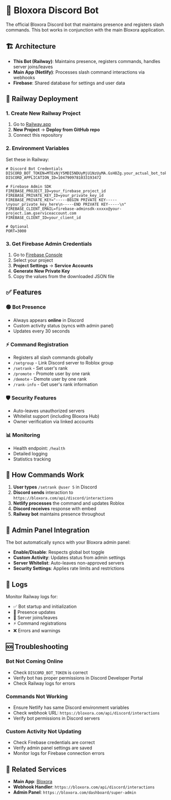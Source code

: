 # 🤖 Bloxora Discord Bot

The official Bloxora Discord bot that maintains presence and registers slash commands. This bot works in conjunction with the main Bloxora application.

## 🏗️ Architecture

- **This Bot (Railway)**: Maintains presence, registers commands, handles server joins/leaves
- **Main App (Netlify)**: Processes slash command interactions via webhooks
- **Firebase**: Shared database for settings and user data

## 🚀 Railway Deployment

### 1. Create New Railway Project
1. Go to [Railway.app](https://railway.app)
2. **New Project** → **Deploy from GitHub repo**
3. Connect this repository

### 2. Environment Variables

Set these in Railway:

```env
# Discord Bot Credentials
DISCORD_BOT_TOKEN=MTExNjY5MDI5NDUyMjU1NzUyMA.GsH8Zg.your_actual_bot_token
DISCORD_APPLICATION_ID=1047909781033193472

# Firebase Admin SDK
FIREBASE_PROJECT_ID=your_firebase_project_id
FIREBASE_PRIVATE_KEY_ID=your_private_key_id
FIREBASE_PRIVATE_KEY="-----BEGIN PRIVATE KEY-----\nyour_private_key_here\n-----END PRIVATE KEY-----\n"
FIREBASE_CLIENT_EMAIL=firebase-adminsdk-xxxxx@your-project.iam.gserviceaccount.com
FIREBASE_CLIENT_ID=your_client_id

# Optional
PORT=3000
```

### 3. Get Firebase Admin Credentials

1. Go to [Firebase Console](https://console.firebase.google.com)
2. Select your project
3. **Project Settings** → **Service Accounts**
4. **Generate New Private Key**
5. Copy the values from the downloaded JSON file

## ✅ Features

### 🟢 Bot Presence
- Always appears **online** in Discord
- Custom activity status (syncs with admin panel)
- Updates every 30 seconds

### ⚡ Command Registration
- Registers all slash commands globally
- `/setgroup` - Link Discord server to Roblox group
- `/setrank` - Set user's rank
- `/promote` - Promote user by one rank
- `/demote` - Demote user by one rank
- `/rank-info` - Get user's rank information

### 🛡️ Security Features
- Auto-leaves unauthorized servers
- Whitelist support (including Bloxora Hub)
- Owner verification via linked accounts

### 📊 Monitoring
- Health endpoint: `/health`
- Detailed logging
- Statistics tracking

## 🔄 How Commands Work

1. **User types** `/setrank @user 5` in Discord
2. **Discord sends** interaction to `https://bloxora.com/api/discord/interactions`
3. **Netlify processes** the command and updates Roblox
4. **Discord receives** response with embed
5. **Railway bot** maintains presence throughout

## 🎯 Admin Panel Integration

The bot automatically syncs with your Bloxora admin panel:

- **Enable/Disable**: Respects global bot toggle
- **Custom Activity**: Updates status from admin settings
- **Server Whitelist**: Auto-leaves non-approved servers
- **Security Settings**: Applies rate limits and restrictions

## 📝 Logs

Monitor Railway logs for:
- ✅ Bot startup and initialization
- 🎯 Presence updates
- 🎉 Server joins/leaves
- ⚡ Command registrations
- ❌ Errors and warnings

## 🆘 Troubleshooting

### Bot Not Coming Online
- Check `DISCORD_BOT_TOKEN` is correct
- Verify bot has proper permissions in Discord Developer Portal
- Check Railway logs for errors

### Commands Not Working
- Ensure Netlify has same Discord environment variables
- Check webhook URL: `https://bloxora.com/api/discord/interactions`
- Verify bot permissions in Discord servers

### Custom Activity Not Updating
- Check Firebase credentials are correct
- Verify admin panel settings are saved
- Monitor logs for Firebase connection errors

## 🔗 Related Services

- **Main App**: [Bloxora](https://bloxora.com)
- **Webhook Handler**: `https://bloxora.com/api/discord/interactions`
- **Admin Panel**: `https://bloxora.com/dashboard/super-admin`
